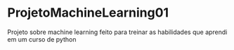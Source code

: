 # ProjetoMachineLearning01
Projeto sobre machine learning feito para treinar as habilidades que aprendi em um curso de python

